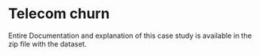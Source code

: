 # Telecom churn

Entire Documentation and explanation of this case study is available in the zip file with the dataset.
